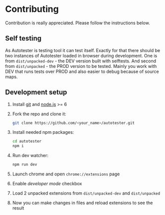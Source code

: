 # Contributing

Contribution is really appreciated.
Please follow the instructions below.

## Self testing
As Autotester is testing tool it can test itself.
Exactly for that there should be two instances of Autotester loaded in browser during development.
One is from `dist/unpacked-dev` - the DEV version built with selftests.
And second from `dist/unpacked` - the PROD version to be tested.
Mainly you work with DEV that runs tests over PROD and also easier to debug because of source maps.

## Development setup

1. Install [git](https://git-scm.com) and [node.js](https://nodejs.org) >= 6
2. Fork the repo and clone it:

   ```bash
   git clone https://github.com/<your_name>/autotester.git
   ```

3. Install needed npm packages:

   ```bash
   cd autotester
   npm i
   ```

4. Run dev watcher:

   ```bash
   npm run dev
   ```

5. Launch chrome and open `chrome://extensions` page
6. Enable *developer mode* checkbox
7. Load 2 unpacked extensions from `dist/unpacked-dev` and `dist/unpacked`
8. Now you can make changes in files and reload extensions to see the result
